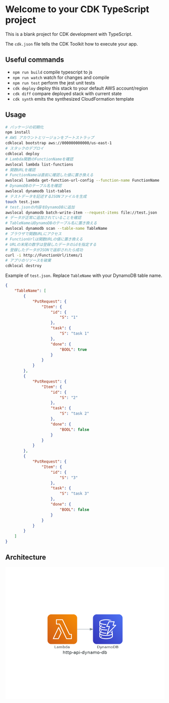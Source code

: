 # Welcome to your CDK TypeScript project

This is a blank project for CDK development with TypeScript.

The `cdk.json` file tells the CDK Toolkit how to execute your app.

## Useful commands

* `npm run build`   compile typescript to js
* `npm run watch`   watch for changes and compile
* `npm run test`    perform the jest unit tests
* `cdk deploy`      deploy this stack to your default AWS account/region
* `cdk diff`        compare deployed stack with current state
* `cdk synth`       emits the synthesized CloudFormation template

## Usage

```bash
# パッケージの初期化
npm install
# AWS アカウントとリージョンをブートストラップ
cdklocal bootstrap aws://000000000000/us-east-1
# スタックのデプロイ
cdklocal deploy
# Lambda関数のFunctionNameを確認
awslocal lambda list-functions
# 関数URLを確認
# FunctionNameは直前に確認した値に置き換える
awslocal lambda get-function-url-config --function-name FunctionName
# DynamoDBのテーブル名を確認
awslocal dynamodb list-tables
# テストデータを記述するJSONファイルを生成
touch test.json
# test.jsonの内容をDynamoDBに追加
awslocal dynamodb batch-write-item --request-items file://test.json
# データが正常に追加されていることを確認
# TableNameはDynamoDBのテーブル名に置き換える
awslocal dynamodb scan --table-name TableName
# ブラウザで関数URLにアクセス
# FunctionUrlは関数URLの値に置き換える
# URLの末尾の数字は登録したデータのidを指定する
# 登録したデータがJSONで返却されたら成功
curl -i http://FunctionUrl/items/1
# アプリのリソースを破棄
cdklocal destroy
```

Example of `test.json`. Replace `TableName` with your DynamoDB table name.

```json
{
    "TableName": [
        {
            "PutRequest": {
                "Item": {
                    "id": {
                        "S": "1"
                    },
                    "task": {
                        "S": "task 1"
                    },
                    "done": {
                        "BOOL": true
                    }
                }
            }
        },
        {
            "PutRequest": {
                "Item": {
                    "id": {
                        "S": "2"
                    },
                    "task": {
                        "S": "task 2"
                    },
                    "done": {
                        "BOOL": false
                    }
                }
            }
        },
        {
            "PutRequest": {
                "Item": {
                    "id": {
                        "S": "3"
                    },
                    "task": {
                        "S": "task 3"
                    },
                    "done": {
                        "BOOL": false
                    }
                }
            }
        }
    ]
}
```

## Architecture

![Architecture](../architecture-diagrams/http-api-dynamo-db.png)
